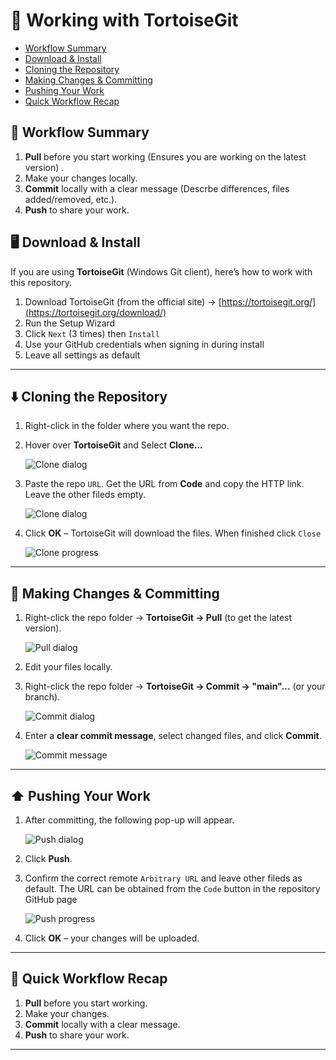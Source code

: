 # 🐢 Working with TortoiseGit

- [Workflow Summary](#workflow-summary)
- [Download & Install](#download--install)
- [Cloning the Repository](#cloning-the-repository)
- [Making Changes & Committing](#making-changes--committing)
- [Pushing Your Work](#pushing-your-work)
- [Quick Workflow Recap](#quick-workflow-recap)
  
## 📖 Workflow Summary
1. **Pull** before you start working (Ensures you are working on the latest version) .
2. Make your changes locally.  
3. **Commit** locally with a clear message (Descrbe differences, files added/removed, etc.).  
4. **Push** to share your work.

## 🖥️ Download & Install
If you are using **TortoiseGit** (Windows Git client), here’s how to work with this repository.
1. Download TortoiseGit (from the official site) -> [https://tortoisegit.org/](https://tortoisegit.org/download/)
2. Run the Setup Wizard
3. Click `Next` (3 times) then `Install`
4. Use your GitHub credentials when signing in during install
5. Leave all settings as default

---

## ⬇️ Cloning the Repository
1. Right-click in the folder where you want the repo.  

2. Hover over **TortoiseGit** and Select **Clone...**
    
   ![Clone dialog](./images/clone.png)

3. Paste the repo `URL`. Get the URL from **Code** and copy the HTTP link.
   Leave the other fileds empty.
    
   ![Clone dialog](./images/clone-repo.png)
   
4. Click **OK** – TortoiseGit will download the files.
   When finished click `Close`
    
   ![Clone progress](./images/clone-progress.png)

---

## 💾 Making Changes & Committing
1. Right-click the repo folder → **TortoiseGit → Pull** (to get the latest version).
    
   ![Pull dialog](./images/pull.png)

2. Edit your files locally.  

3. Right-click the repo folder → **TortoiseGit → Commit -> "main"...** (or your branch).
    
   ![Commit dialog](./images/commit.png)

4. Enter a **clear commit message**, select changed files, and click **Commit**.
    
   ![Commit message](./images/message.png)

---

## ⬆️ Pushing Your Work
1. After committing, the following pop-up will appear.
    
   ![Push dialog](./images/push.png)
   
2. Click **Push**.
   
3. Confirm the correct remote `Arbitrary URL` and leave other fileds as default.
   The URL can be obtained from the `Code` button in the repository GitHub page
    
   ![Push progress](./images/push-progress.png)
    
5. Click **OK** – your changes will be uploaded.
   
---

## 🔁 Quick Workflow Recap
1. **Pull** before you start working.  
2. Make your changes.  
3. **Commit** locally with a clear message.  
4. **Push** to share your work.

---
